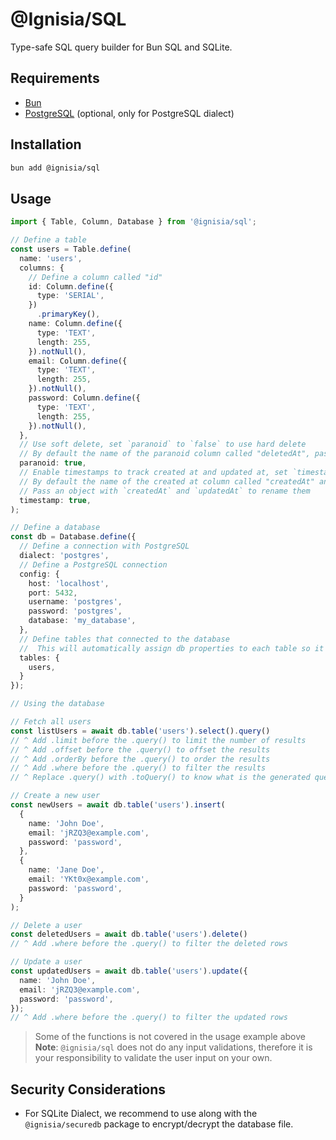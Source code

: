 # @Ignisia/SQL

Type-safe SQL query builder for Bun SQL and SQLite.

## Requirements

- [Bun](https://bun.sh/)
- [PostgreSQL](https://www.postgresql.org/) (optional, only for PostgreSQL dialect)

## Installation

```bash
bun add @ignisia/sql
```

## Usage

```ts
import { Table, Column, Database } from '@ignisia/sql';

// Define a table
const users = Table.define(
  name: 'users',
  columns: {
    // Define a column called "id"
    id: Column.define({
      type: 'SERIAL',
    })
      .primaryKey(),
    name: Column.define({
      type: 'TEXT',
      length: 255,
    }).notNull(),
    email: Column.define({
      type: 'TEXT',
      length: 255,
    }).notNull(),
    password: Column.define({
      type: 'TEXT',
      length: 255,
    }).notNull(),
  },
  // Use soft delete, set `paranoid` to `false` to use hard delete
  // By default the name of the paranoid column called "deletedAt", pass a string to renames it
  paranoid: true,
  // Enable timestamps to track created at and updated at, set `timestamp` to `false` to disable timestamp
  // By default the name of the created at column called "createdAt" and the name of the updated at column called "updatedAt"
  // Pass an object with `createdAt` and `updatedAt` to rename them
  timestamp: true,
);

// Define a database
const db = Database.define({
  // Define a connection with PostgreSQL
  dialect: 'postgres',
  // Define a PostgreSQL connection
  config: {
    host: 'localhost',
    port: 5432,
    username: 'postgres',
    password: 'postgres',
    database: 'my_database',
  },
  // Define tables that connected to the database
  //  This will automatically assign db properties to each table so it can do query
  tables: {
    users,
  }
});

// Using the database

// Fetch all users
const listUsers = await db.table('users').select().query()
// ^ Add .limit before the .query() to limit the number of results
// ^ Add .offset before the .query() to offset the results
// ^ Add .orderBy before the .query() to order the results
// ^ Add .where before the .query() to filter the results
// ^ Replace .query() with .toQuery() to know what is the generated query and what are the parameters that will be passed on the query

// Create a new user
const newUsers = await db.table('users').insert(
  {
    name: 'John Doe',
    email: 'jRZQ3@example.com',
    password: 'password',
  },
  {
    name: 'Jane Doe',
    email: 'YKt0x@example.com',
    password: 'password',
  }
);

// Delete a user
const deletedUsers = await db.table('users').delete()
// ^ Add .where before the .query() to filter the deleted rows

// Update a user
const updatedUsers = await db.table('users').update({
  name: 'John Doe',
  email: 'jRZQ3@example.com',
  password: 'password',
});
// ^ Add .where before the .query() to filter the updated rows
```

> Some of the functions is not covered in the usage example above
> **Note**: `@ignisia/sql` does not do any input validations, therefore it is your responsibility to validate the user input on your own.

## Security Considerations

- For SQLite Dialect, we recommend to use along with the `@ignisia/securedb` package to encrypt/decrypt the database file.
